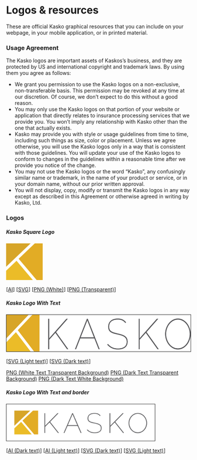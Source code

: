 # Logos & resources

These are official Kasko graphical resources that you can include on your webpage, in your mobile application, or in printed material.

### Usage Agreement

The Kasko logos are important assets of Kaskos’s business, and they are protected by US and international copyright and trademark laws. By using them you agree as follows:

- We grant you permission to use the Kasko logos on a non-exclusive, non-transferable basis. This permission may be revoked at any time at our discretion. Of course, we don’t expect to do this without a good reason.
- You may only use the Kasko logos on that portion of your website or application that directly relates to insurance processing services that we provide you. You won’t imply any relationship with Kasko other than the one that actually exists.
- Kasko may provide you with style or usage guidelines from time to time, including such things as size, color or placement. Unless we agree otherwise, you will use the Kasko logos only in a way that is consistent with those guidelines. You will update your use of the Kasko logos to conform to changes in the guidelines within a reasonable time after we provide you notice of the change.
- You may not use the Kasko logos or the word “Kasko”, any confusingly similar name or trademark, in the name of your product or service, or in your domain name, without our prior written approval.
- You will not display, copy, modify or transmit the Kasko logos in any way except as described in this Agreement or otherwise agreed in writing by Kasko, Ltd.

### Logos

##### Kasko Square Logo
<img src="https://raw.githubusercontent.com/kasko/art/master/logo-square-transparent.png" height="100">

[[AI](https://github.com/kasko/art/blob/master/logo-square.ai?raw=true)]
[[SVG](https://raw.githubusercontent.com/kasko/art/master/logo-square.svg)]
[[PNG (White)](https://raw.githubusercontent.com/kasko/art/master/logo-square-white.png)]
[[PNG (Transparent)](https://raw.githubusercontent.com/kasko/art/master/logo-square-transparent.png)]

##### Kasko Logo With Text
<img src="https://raw.githubusercontent.com/kasko/art/master/logo-text-dark-transparent.png" height="100" border="1">

[[SVG (Light text)](https://github.com/kasko/art/blob/master/logo-text-light.svg)]
[[SVG (Dark text)](https://github.com/kasko/art/blob/master/logo-text-dark.svg)]

[PNG (White Text Transparent Background)](https://raw.githubusercontent.com/kasko/art/master/logo-text-light-transparent.png)
[PNG (Dark Text Transparent Background)](https://raw.githubusercontent.com/kasko/art/master/logo-text-dark-transparent.png)
[PNG (Dark Text White Background)](https://raw.githubusercontent.com/kasko/art/master/logo-text-dark-white.png)


##### Kasko Logo With Text and border
<img src="https://raw.githubusercontent.com/kasko/art/master/logo-text-dark-white-borders.png" height="100" border="1">

[[AI (Dark text)](https://github.com/kasko/art/blob/master/logo-text-dark.ai?raw=true)]
[[AI (Light text)](https://github.com/kasko/art/blob/master/logo-text-light.ai?raw=true)]
[[SVG (Dark text)](https://github.com/kasko/art/blob/master/logo-text-dark.svg?raw=true)]
[[SVG (Light text)](https://github.com/kasko/art/blob/master/logo-text-light.svg?raw=true)]
